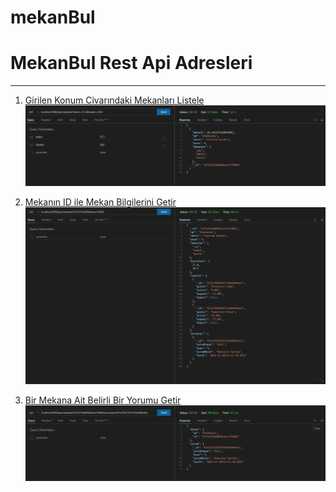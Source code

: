 # mekanBul
# MekanBul Rest Api Adresleri
---
1. [Girilen Konum Civarındaki Mekanları Listele](xxx)
![](/resimler/enlemBoylam.png)

2. [Mekanın ID ile Mekan Bilgilerini Getir](xxx)
![](/resimler/mekanID.png)

2. [Bir Mekana Ait Belirli Bir Yorumu Getir](xxx)
![](/resimler/mekanYorum.png)
